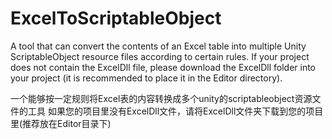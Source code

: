 # ExcelToScriptableObject
A tool that can convert the contents of an Excel table into multiple Unity ScriptableObject resource files according to certain rules.
If your project does not contain the ExcelDll file, please download the ExcelDll folder into your project (it is recommended to place it in the Editor directory).

一个能够按一定规则将Excel表的内容转换成多个unity的scriptableobject资源文件的工具
如果您的项目里没有ExcelDll文件，请将ExcelDll文件夹下载到您的项目里(推荐放在Editor目录下) 
